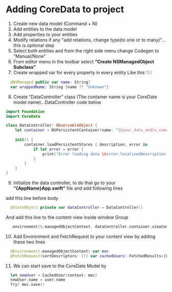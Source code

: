 
# Adding CoreData to project

1) Create new data model (Command + N)
2) Add entities to the data model
3) Add properties to your entities
4) Modify relations if any "add relations, change type(to one or to many)"…this is optional step
5) Select both entities and from the right side menu change Codegen to “Manual/None”
6) From editor menu in the toolbar select **“Create NSManagedObject Subclass”**
7) Create wrapped var for every property in every entity 
Like this 👇🏼

```swift
  @NSManaged public var name: String?
  var wrappedName: String {name ?? "Unknown"}
```

8) Create “DataController” class (The container name is your CoreDate model name)...DataController code below

```swift
import Foundation
import CoreData

class DataController: ObservableObject {
    let container = NSPersistentContainer(name: "{$your_data_modle_name}")
    
    init() {
        container.loadPersistentStores { description, error in
            if let error = error {
                print("Error loading data \(error.localizedDescription)")
            }
        }
    }
}
```
9) Initialize the data controller, to do that go to your **“{AppName}App.swift”** file and add following lines

add this line before body 

```swift
  @StateObject private var dataController = DataController()
```

And add this line to the content view inside window Group

```swift
  .environment(\.managedObjectContext, dataController.container.viewContext)
```

10) Add Environment and FetchRequest to your content view by adding these two lines

```swift
  @Environment(.managedObjectContext) var moc
  @FetchRequest(sortDescriptors: []) var cachedUsers: FetchedResults<{EntityName}>
```

11) We can start save to the CoreDate Model by

```swift
  let newUser = CachedUser(context: moc)
  newUser.name = user.name
  Try? moc.save()
```


